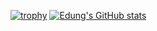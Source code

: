 [![trophy](https://github-profile-trophy.vercel.app/?username=LawreneEdung)](https://github.com/ryo-ma/github-profile-trophy)
[![Edung's GitHub stats](https://github-readme-stats.vercel.app/api?username=LawreneEdung&show_icons=true)](https://github.com/anuraghazra/github-readme-stats)
